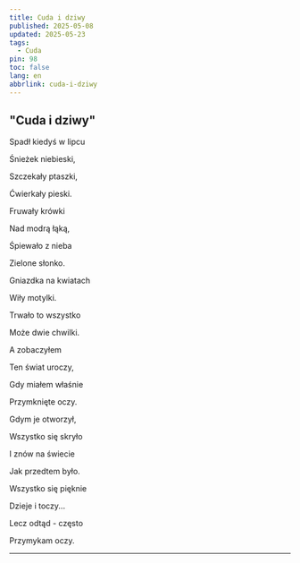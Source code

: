 ```yaml
---
title: Cuda i dziwy
published: 2025-05-08
updated: 2025-05-23
tags:
  - Cuda
pin: 98
toc: false
lang: en
abbrlink: cuda-i-dziwy
---
```



## "Cuda i dziwy"



Spadł kiedyś w lipcu

Śnieżek niebieski,

Szczekały ptaszki,

Ćwierkały pieski.

Fruwały krówki

Nad modrą łąką,

Śpiewało z nieba

Zielone słonko.

Gniazdka na kwiatach

Wiły motylki.

Trwało to wszystko

Może dwie chwilki.

A zobaczyłem

Ten świat uroczy,

Gdy miałem właśnie

Przymknięte oczy.

Gdym je otworzył,

Wszystko się skryło

I znów na świecie

Jak przedtem było.

Wszystko się pięknie

Dzieje i toczy...

Lecz odtąd - często

Przymykam oczy.

---
